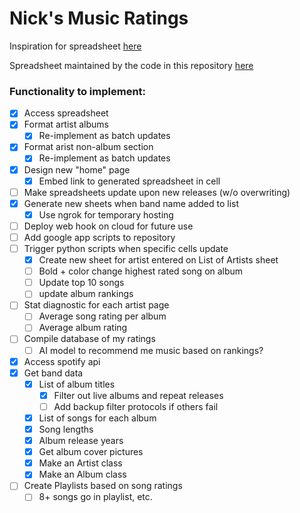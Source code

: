 # Nick's Music Ratings

Inspiration for spreadsheet [here](https://docs.google.com/spreadsheets/d/1xHZ8XMuCCnNd88tfcPiWxfFuq6EHfB9t3V-EMD7jm6M/edit?usp=sharing)

Spreadsheet maintained by the code in this repository [here](https://docs.google.com/spreadsheets/d/1Jc7roe2tmtVx-0hdn6DPI2zDh6NcPyWLBMVZN20a5WM/edit?usp=sharing)

### Functionality to implement:

- [x] Access spreadsheet
- [x] Format artist albums
    - [X] Re-implement as batch updates
- [x] Format arist non-album section
    - [X] Re-implement as batch updates
- [x] Design new "home" page
    - [x] Embed link to generated spreadsheet in cell
- [ ] Make spreadsheets update upon new releases (w/o overwriting)
- [x] Generate new sheets when band name added to list
    - [x] Use ngrok for temporary hosting
- [ ] Deploy web hook on cloud for future use
- [ ] Add google app scripts to repository
- [ ] Trigger python scripts when specific cells update
    - [x] Create new sheet for artist entered on List of Artists sheet
    - [ ] Bold + color change highest rated song on album
    - [ ] Update top 10 songs
    - [ ] update album rankings
- [ ] Stat diagnostic for each artist page
    - [ ] Average song rating per album
    - [ ] Average album rating
- [ ] Compile database of my ratings
    - [ ] AI model to recommend me music based on rankings?
- [x] Access spotify api
- [x] Get band data
    - [x] List of album titles
        - [x] Filter out live albums and repeat releases
        - [ ] Add backup filter protocols if others fail
    - [x] List of songs for each album
    - [x] Song lengths
    - [x] Album release years
    - [x] Get album cover pictures
    - [x] Make an Artist class
    - [x] Make an Album class
- [ ] Create Playlists based on song ratings
    - [ ] 8+ songs go in playlist, etc.